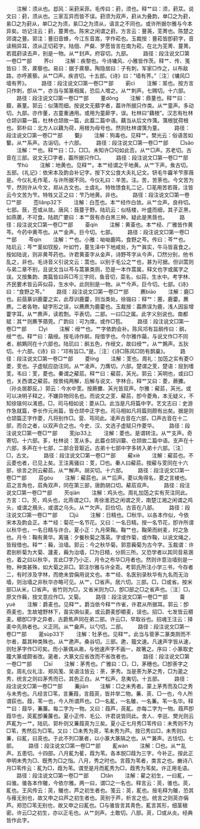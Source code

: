 <!-- { "loadSidebar": true } -->
　　注解：须从也。邶风：采葑采菲。毛传曰：葑，须也。释艹曰：须，葑苁。说文曰：葑，须从也。三家互异而皆不误。葑须为双声，葑从为叠韵，单□之为葑，絫□之为葑从，单□之为须，絫□之为须从，语言之不同也。或许所据尔雅与今本异矣。坊记注云：葑，蔓菁也。陈宋之闲谓之葑。方言云：蘴荛，芜菁也。陈楚之郊谓之蘴。郭注：蘴旧音蜂，今江东音嵩，字作菘也。玉裁按：蘴菘皆卽葑字，音读稍异耳，须从正切菘字。陆佃、严粲、罗愿皆言在南为菘，在北为芜菁、蔓菁。若菰葑读去声，别是一物。从艹封声。府容切。九部。
　　路径：段注说文□第一卷□艹部
　　荠cí
　　注解：疾黎也。今诗墉风、小雅皆作茨。释艹、传、笺皆曰：茨，蒺藜也。易曰：据于蒺藜。陶隐居曰：子有刺，军家□作之，以布敌路，亦呼蒺藜。从艹□声。疾咨切。十五部。《诗》曰：“墙有荠。”〖注〗《墉风□墙有荠》。
　　路径：段注说文□第一卷□艹部
　　莿cì
　　注解：茦也。按方言只作刺，卽从艹，亦当与茦篆相属，恐后人增之。从艹刺声。七赐切。十六部。
　　路径：段注说文□第一卷□艹部
　　蕫dǒng
　　注解：鼎蕫也。释艹曰：蘱，薡蕫。郭云：似蒲而细。按说文无蘱字者，葢许所据只作类。从艹童声。多动切。九部。亦作董，古童重通用。或用为童蓈字，误。杜林曰“藕根”。汉志有杜林仓颉训纂一篇，杜林仓颉故一篇，此葢二篇中语。藕当从后文作蕅。蕅根犹荷根也。郭朴曰：北方人以藕为荷，用根为母号也。然则杜林谓蕅为蕫。
　　路径：段注说文□第一卷□艹部
　　蘻jì
　　注解：狗毒也。见释艹。樊光云：俗语苦如蘻。从艹系声。古诣切。十六部。
　　路径：段注说文□第一卷□艹部
　　□sǎo
　　注解：艹也。释艹曰：□，□□。未知许□句如此否。从艹□声。苏老切。古音在三部。说文无□字者，葢所据只作□。
　　路径：段注说文□第一卷□艹部
　　芐hù
　　注解：地黄也。见释艹。本艹经谓之干地黄。从艹下声。矦古切。五部。《礼记》：依宋本及韵会补记字。按下文公食大夫礼记文。钘毛牛靃羊芐豕薇是。今仪礼毛作芼，与许所据不同。今仪礼曰：羊苦。注。苦，苦荼也。今文苦为芐，然则许从今文，郑从古文也。士虞礼、特牲馈食礼二记，□芼用苦若薇，注皆云今文苦为芐。特牲又正之曰：芐乃地黄。非也。
　　路径：段注说文□第一卷□艹部
　　莶liǎnp32下
　　注解：白莶也。本艹经作白敛。从艹佥声。良冄切。七部。蔹，莶或从敛。唐风：蔹蔓于野。陆玑云：似栝楼，叶盛而细，其子正黑，如燕薁，不可食。陆疏广要曰：本艹蔹有赤白黑三种。疑此是黑蔹也。
　　路径：段注说文□第一卷□艹部
　　菳qín
　　注解：黄菳也。本艹经、广雅皆作黄芩。今药中黄芩也。从艹金声。巨今切。七部。
　　路径：段注说文□第一卷□艹部
　　芩qín
　　注解：艹也。小雅：呦呦鹿鸣，食野之芩。传曰：芩艹也。陆玑云：芩艹茎如钗股，叶如竹，蔓生泽中下地咸处，为艹眞实，牛马皆喜食之。按如陆说，则非黄芩药也。许君黄菳字从金声，诗野芩字从今声，□然分别，他书乱之，非也。毛诗音义引说文云：蒿也。以别于毛公之艹也，甚为可据。但训蒿则与弟二章不别，且说文当以芩与蒿篆类厕，恐是一本作蒿属，释文也字或属字之误。又按集韵、类篇皆曰荶□芩三字同，鱼音切，菜名，似蒜，生水中。考字林、齐民要术皆云荶似蒜，生水中。此则别是一物。从艹今声。巨今切。七部。《诗》曰：“食野之芩。”
　　路径：段注说文□第一卷□艹部
　　藨biāo
　　注解：鹿□也。前莥篆训鹿藿之实，此荐训鹿藿，则当类处。徐锴曰：释艹：蔨，鹿藿。藨麃。二者各物，疑字形之误，以藨麃为鹿藿也。玉裁按：葢麃误为鹿，浅人因妄增藿字耳。从艹麃声，读若剽。平表切。二部。一曰□之属。此字义别说也。南都赋：其艹则藨芧薠莞。广韵曰：可为席。或作□苞。
　　路径：段注说文□第一卷□艹部
　　□yì
　　注解：绶艹也。艹字依韵会补。陈风邛有旨鹝传曰：鹝，绶艹也。释艹曰：虉绶。按毛诗作鹝，叚借字也。今尔雅作虉，与说文作□不同者，鹝鶪同在十六部也。陆玑曰：鹝五色，作绶文，故曰绶艹。从艹鶪声。五狄切。十六部。《诗》曰：“邛有旨□。”是。〖注〗《诗□陈风□防有鹊巢》。
　　路径：段注说文□第一卷□艹部
　　菱líng
　　注解：芰也。周礼：加笾之实有菱○菱，芰也。子虚赋应劭注同。从艹凌声。力膺切。六部。楚谓之芰，楚语：屈到嗜芰。韦曰：芰，菱也。秦谓之薢茩。释艹曰：薢茩，芵光。郭云：芵明也，或曰□也，关西谓之薢茩。按景纯两解，后解与说文、字林合。释艹又曰：菱，蕨攈。（孙炎居郡反。）郭云：今水中芰。按蕨攈、芵光皆双声。尔雅：薢茩，芵光。或可以决明子释之，不嫌异物同名也。而说文之芰、薢茩，卽今菱角，本无疑义，不知徐锴何以淆惑。□，司马相如说：菱从□。此当是凡将篇中字。艺文志曰：史游作急就篇，李长作元尚篇，皆仓颉中正字也。司马相如凡将篇则颇有出矣。据是则仓颉篇正字作菱，凡将别作□。营、芎同此。凌声古音在六部，□声古音在十二部，而合之者，以双声合之也。今史、汉、文选子虚赋只作菱华。
　　路径：段注说文□第一卷□艹部
　　芰jìp33上
　　注解：菱也。是谓转注。从艹支声。奇寄切。十六部。茤，杜林说：芰从多。此葢仓颉训纂、仓颉故二篇中语。支声在十六部，多声在十七部，二部合音冣近。古弟十七部中字多转入弟十六部。〖注〗□，古文。
　　路径：段注说文□第一卷□艹部
　　薢xiè
　　注解：薢茩也。不云菱也者，已见上矣。王注离骚曰：芰，□也。秦人曰薢茩。按薢与芰同在十六部，徐言之则云薢茩。从艹解声。胡买切。十六部。
　　路径：段注说文□第一卷□艹部
　　茩gòu
　　注解：薢茩也。从艹后声。菱以角得名，菱之言棱也。茩之言角也，茩角双声，同在第三部，唐韵胡口切。薢茩双声。
　　路径：段注说文□第一卷□艹部
　　芡qiàn
　　注解：鸡头也。周礼加笾之实有芡注同此。方言：□，芡，鸡头也，北燕谓之□，靑徐淮泗之闲谓之芡，南楚江湘之闲谓之鸡头，或谓之鴈头，或谓之乌头。从艹欠声。巨俭切。古音在八部。
　　路径：段注说文□第一卷□艹部
　　□jú
　　注解：日精也。□秋华。以各本作似，今依宋本及韵会正。本艹经：菊花一名节花。又曰：一名日精。按一名节花，卽许所谓以秋华也，一名日精与许合。夏小正：九月荣鞠。鞠艹也，鞠荣而树麦，时之急也。月令：鞠有黄华。离骚：夕餐秋菊之落英。字或作菊，或作鞠，以说文绳之，皆叚借也。释艹：蘜，治墙。郭云：今之秋华菊。郭意蘜菊为古今字。玉裁谓：许君剖析菊为大菊、蘧麦，蘜为治墙，□为日精，分厕三所。又恐学者以其同音易溷也，着之曰以秋华，言此□字乃小正、月令之布华□月者也。然则许意治墙别是一物，种类甚殊，如大菊之非□。郭注尔雅与许全乖。考郭氏所注小学三书，今存者二，有时涉及字林，而绝未尝偁用说文也。本艹经、名医别录秋华有九名而无治墙，则治墙之非秋华亦略可见。从艹，□省声。居六切。三部。□，□或省。按米部□从米，□省声。省竹则为□，又省米则为□，卽□部之□之省声也。〖注〗□，原文作蘜，按文意应作□。又菊。
　　路径：段注说文□第一卷□艹部
　　蘥yuè
　　注解：爵麦也。见释艹。爵当依今释艹作雀，许君从所据耳。郭云：卽燕麦也，生故墟野林下，苗实俱似麦。或云爵麦卽穱麦，误也。招□、七发皆云穱麦。穱卽□字之异者，古爵焦声同在弟二部。许云□，早取谷也。招魂王注云：择麦中先熟者也。义正同。从艹龠声。以勺切。二部。
　　路径：段注说文□第一卷□艹部
　　藗sùp33下
　　注解：牡茅也。见释艹。此当与菅茅二篆类厕而不尔者，葢其种类殊也。从艹遬声。桑谷切。三部。遬，籀文速。凡速声字皆从速，则牡茅字作□可矣。而小篆偶从遫，与他速声字不画一，故箸之。序曰：小篆取史籒大篆或颇省改。藗者，大篆文应省改而不省改者也。
　　路径：段注说文□第一卷□艹部
　　□sī
　　注解：茅秀也。广雅曰：□，□，茅穗也。□卽荼字之变。周礼仪礼注、郑风笺、吴语注皆云：荼，茅秀。当是荼为茅之秀，□为藗之秀，统言之则曰茅秀而已，其色正白。从艹松声。息夷切。十五部。
　　路径：段注说文□第一卷□艹部
　　蒹jiān
　　注解：□之未秀者。蒙上茅秀而及□之秀与未秀也。凡经言□苇，言蒹葭，言葭菼，皆并举二物。蒹、菼、□一也，今人所谓荻也。葭，苇一也，今人所谓芦也。□一名薍，一名鵻，一名蒹。苇一名华。释艹曰：葭华，蒹薕。每二字为一物。又曰：葭芦，菼薍。亦每二字为一物。葭芦卽葭华也，菼薍卽蒹薕也。夏小正传、毛公、许君说皆同此。舍人、李巡、樊光则云芦薍为一艹。陆玑、郭朴则又蒹葭菼为三矣。夏小正七月秀□苇传曰：未秀则不为□苇，秀然后为□苇。又曰：□未秀为菼，苇未秀为芦。按已秀曰□，未秀则曰蒹，曰薍，曰菼也。于此不列□篆者，以小篆大篆隔之也。从艹兼声。古恬切。七部。
　　路径：段注说文□第一卷□艹部
　　薍wàn
　　注解：□也。从艹乱声。五患切。十四部。八月薍为萑，葭为苇。各本脱□葭为三字，今补正。按此正申明未秀为□、旣秀为□之恉。八月，秀之时也。言葭为苇者，类言之也。豳诗八月□苇传云：薍为□，葭为苇。谓至是月而薍秀为□，葭秀为苇矣。许正用毛语。
　　路径：段注说文□第一卷□艹部
　　□tǎn
　　注解：雚之初生，一曰薍，一曰骓。骓各本作鵻，今依尔雅。两一曰，谓□之一名也。释言云：菼，骓也。菼，薍也。王风传云：菼，鵻也，芦之初生者也。笺云：菼，薍也。按毛释为鵻，恐其与蓷无别也，故又申之曰芦之初生者也。菼别于芦，析言之也。统言之则菼亦偁芦。郑恐□苇无别也，故又申之曰薍也。□与骓皆言其靑色，薍言其形，细茎稹密。许云□之初生，亦以正毛也。从艹剡声。土敢切。八部。菼，□或从炎。经典皆作此字。
